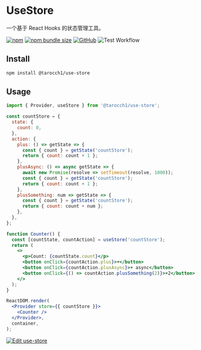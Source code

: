 # UseStore

一个基于 React Hooks 的状态管理工具。

[![npm](https://img.shields.io/npm/v/@tarocch1/use-store)](https://www.npmjs.com/package/@tarocch1/use-store)
[![npm bundle size](https://img.shields.io/bundlephobia/min/@tarocch1/use-store)](https://bundlephobia.com/result?p=@tarocch1/use-store)
[![GitHub](https://img.shields.io/github/license/tarocch1/use-store)](https://github.com/Tarocch1/use-store/blob/master/LICENSE)
![Test Workflow](https://github.com/Tarocch1/use-store/workflows/Test%20Workflow/badge.svg)

## Install

```bash
npm install @tarocch1/use-store
```

## Usage

```jsx
import { Provider, useStore } from '@tarocch1/use-store';

const countStore = {
  state: {
    count: 0,
  },
  action: {
    plus: () => getState => {
      const { count } = getState('countStore');
      return { count: count + 1 };
    },
    plusAsync: () => async getState => {
      await new Promise(resolve => setTimeout(resolve, 1000));
      const { count } = getState('countStore');
      return { count: count + 1 };
    },
    plusSomething: num => getState => {
      const { count } = getState('countStore');
      return { count: count + num };
    },
  },
};

function Counter() {
  const [countState, countAction] = useStore('countStore');
  return (
    <>
      <p>Count: {countState.count}</p>
      <button onClick={countAction.plus}>+</button>
      <button onClick={countAction.plusAsync}>+ async</button>
      <button onClick={() => countAction.plusSomething(2)}>+2</button>
    </>
  );
}

ReactDOM.render(
  <Provider store={{ countStore }}>
    <Counter />
  </Provider>,
  container,
);
```

[![Edit use-store](https://codesandbox.io/static/img/play-codesandbox.svg)](https://codesandbox.io/s/use-store-bwmom?fontsize=14&hidenavigation=1&module=/src/App.js&theme=dark&file=/src/App.js)

